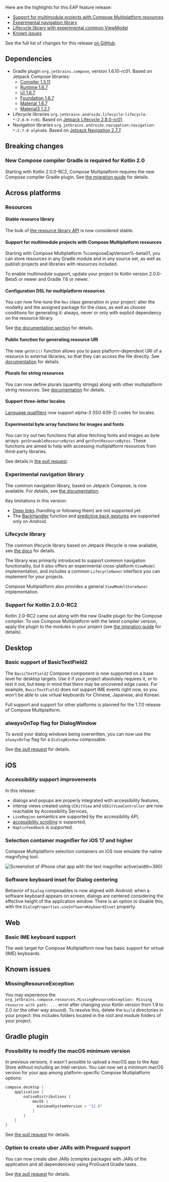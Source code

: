 [//]: # (title: What's new in Compose Multiplatform 1.6.10-rc01)

Here are the highlights for this EAP feature release:

* [Support for multimodule projects with Compose Multiplatform resources](#support-for-multimodule-projects-with-compose-multiplatform-resources)
* [Experimental navigation library](#experimental-navigation-library)
* [Lifecycle library with experimental common ViewModel](#lifecycle-library)
* [Known issues](#known-issues)

See the full list of changes for this release [on GitHub](https://github.com/JetBrains/compose-multiplatform/blob/master/CHANGELOG.md#1610-beta01-april-2024).

## Dependencies

* Gradle plugin `org.jetbrains.compose`, version 1.6.10-rc01. Based on Jetpack Compose libraries:
  * [Compiler 1.5.11](https://developer.android.com/jetpack/androidx/releases/compose-compiler#1.5.8)
  * [Runtime 1.6.7](https://developer.android.com/jetpack/androidx/releases/compose-runtime#1.6.1)
  * [UI 1.6.7](https://developer.android.com/jetpack/androidx/releases/compose-ui#1.6.1)
  * [Foundation 1.6.7](https://developer.android.com/jetpack/androidx/releases/compose-foundation#1.6.1)
  * [Material 1.6.7](https://developer.android.com/jetpack/androidx/releases/compose-material#1.6.1)
  * [Material3 1.2.1](https://developer.android.com/jetpack/androidx/releases/compose-material3#1.2.0)
* Lifecycle libraries `org.jetbrains.androidx.lifecycle:lifecycle-*:2.8.0-rc01`. Based on [Jetpack Lifecycle 2.8.0-rc01](https://developer.android.com/jetpack/androidx/releases/lifecycle#2.8.0-rc01).
* Navigation libraries `org.jetbrains.androidx.navigation:navigation-*:2.7.0-alpha04`. Based on [Jetpack Navigation 2.7.7](https://developer.android.com/jetpack/androidx/releases/navigation#2.7.7).

## Breaking changes

### New Compose compiler Gradle is required for Kotlin 2.0

Starting with Kotlin 2.0.0-RC2, Compose Multiplatform requires the new Compose compiler Gradle plugin.
See [the migration guide](https://www.jetbrains.com/help/kotlin-multiplatform-dev/compose-compiler.html#migrating-a-compose-multiplatform-project)
for details.

## Across platforms

### Resources

#### Stable resource library

The bulk of [the resource library API](compose-images-resources.md) is now considered stable.

#### Support for multimodule projects with Compose Multiplatform resources

Starting with Compose Multiplatform %composeEapVersion%-beta01,
you can store resources in any Gradle module and in any source set, as well as publish projects and libraries
with resources included.

To enable multimodule support, update your project to Kotlin version 2.0.0-Beta5 or newer and Gradle 7.6 or newer.

#### Configuration DSL for multiplatform resources

You can now fine-tune the `Res` class generation in your project: alter the modality and the assigned package for
the class, as well as choose conditions for generating it: always, never or only with explicit dependency on the
resource library.

See [the documentation section](compose-images-resources.md#configuration) for details.

#### Public function for generating resource URI

The new `getUri()` function allows you to pass platform-dependent URI of a resource to external libraries,
so that they can access the file directly.
See [documentation](compose-images-resources.md#accessing-resources-from-external-libraries) for details.

#### Plurals for string resources

You can now define plurals (quantity strings) along with other multiplatform string resources.
See [documentation](compose-images-resources.md#plurals) for details.

#### Support three-letter locales

[Language qualifiers](compose-images-resources.md#language-and-regional-qualifiers) now support alpha-3 (ISO 639-2)
codes for locales. 

#### Experimental byte array functions for images and fonts

You can try out two functions that allow fetching fonts and images as byte arrays:
`getDrawableResourceBytes` and `getFontResourceBytes`.
These functions are aimed to help with accessing multiplatform resources from third-party libraries.

See details in [the pull request](https://github.com/JetBrains/compose-multiplatform/pull/4651).

### Experimental navigation library

The common navigation library, based on Jetpack Compose, is now available.
For details, see [the documentation](compose-navigation-routing.md).

Key limitations in this version:
* [Deep links](https://developer.android.com/guide/navigation/design/deep-link) (handling or following them) are not supported yet.
* The [BackHandler](https://developer.android.com/develop/ui/compose/libraries#handling_the_system_back_button) function
  and [predictive back gestures](https://developer.android.com/guide/navigation/custom-back/predictive-back-gesture)
  are supported only on Android.

### Lifecycle library

The common lifecycle library based on Jetpack lifecycle is now available, see [the docs](compose-lifecycle.md)
for details.

The library was primarily introduced to support common navigation functionality, but it also offers an experimental
cross-platform `ViewModel` implementation, and includes a common `LifecycleOwner` interface you can implement for your
projects.

Compose Multiplatform also provides a general `ViewModelStoreOwner` implementation.

### Support for Kotlin 2.0.0-RC2

Kotlin 2.0-RC2 came out along with the new Gradle plugin for the Compose compiler.
To use Compose Multiplatform with the latest compiler version, apply the plugin to the modules in your project
(see [the migration guide](https://www.jetbrains.com/help/kotlin-multiplatform-dev/compose-compiler.html#migrating-a-compose-multiplatform-project) for details).

## Desktop

### Basic support of BasicTextField2

The `BasicTextField2` Compose component is now supported on a base level for desktop targets.
Use it if your project absolutely requires it, or to test it out, but keep in mind that there may be uncovered edge cases.
For example, `BasicTextField2` does not support IME events right now, so you won't be able to use virtual keyboards
for Chinese, Japanese, and Korean. 

Full support and support for other platforms is planned for the 1.7.0 release of Compose Multiplatform.

### alwaysOnTop flag for DialogWindow

To avoid your dialog windows being overwritten, you can now use the `alwaysOnTop` flag for a `DialogWindow`
composable.

See [the pull request](https://github.com/JetBrains/compose-multiplatform-core/pull/1120) for details.

## iOS

### Accessibility support improvements

In this release:

* dialogs and popups are properly integrated with accessibility features,
* interop views created using `UIKitView` and `UIKitViewController` are now reachable by Accessibility Services,
* `LiveRegion` semantics are supported by the accessibility API,
* [accessibility scrolling](https://github.com/JetBrains/compose-multiplatform-core/pull/1169) is supported,
* `HapticFeedback` is supported.

### Selection container magnifier for iOS 17 and higher

Compose Multiplatform selection containers on iOS now emulate the native magnifying tool.

![Screenshot of iPhone chat app with the text magnifier active](compose-1610-ios-magnifier.png){width=390}


### Software keyboard inset for Dialog centering

Behavior of `Dialog` composables is now aligned with Android: when a software keyboard appears on screen, dialogs
are centered considering the effective height of the application window.
There is an option to disable this, with the `DialogProperties.useSoftwareKeyboardInset` property.

## Web

### Basic IME keyboard support

The web target for Compose Multiplatform now has basic support for virtual (IME) keyboards.

## Known issues

### MissingResourceException

You may experience the `org.jetbrains.compose.resources.MissingResourceException: Missing resource with path: ...` error
after changing your Kotlin version from 1.9 to 2.0 (or the other way around).
To resolve this, delete the `build` directories in your project: this includes folders located in the root and module folders of your project.

## Gradle plugin

### Possibility to modify the macOS minimum version

In previous versions, it wasn't possible to upload a macOS app to the App Store without including an Intel version. 
You can now set a minimum macOS version for your app among platform-specific Compose Multiplatform options:

```kotlin
compose.desktop {
    application {
        nativeDistributions {
            macOS {
              minimumSystemVersion = "12.0"
            }
        }
    }
}
```

See [the pull request](https://github.com/JetBrains/compose-multiplatform/pull/4271) for details.

### Option to create uber JARs with Proguard support

You can now create uber JARs (complex packages with JARs of the application and all dependencies) using ProGuard
Gradle tasks.

See [the pull request](https://github.com/JetBrains/compose-multiplatform/pull/4136) for details.

<!--TODO add link to the GitHub tutorial mentioned in PR when it's updated  -->